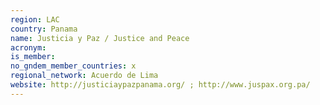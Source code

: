 ```yaml
---
region: LAC
country: Panama
name: Justicia y Paz / Justice and Peace
acronym: 
is_member: 
no_gndem_member_countries: x
regional_network: Acuerdo de Lima
website: http://justiciaypazpanama.org/ ; http://www.juspax.org.pa/
---
```

